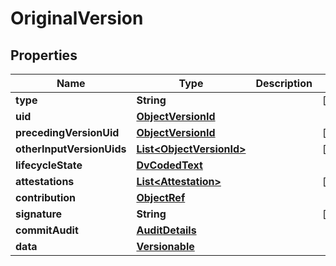 

# OriginalVersion

## Properties

Name | Type | Description | Notes
------------ | ------------- | ------------- | -------------
**type** | **String** |  |  [optional]
**uid** | [**ObjectVersionId**](ObjectVersionId.md) |  | 
**precedingVersionUid** | [**ObjectVersionId**](ObjectVersionId.md) |  |  [optional]
**otherInputVersionUids** | [**List&lt;ObjectVersionId&gt;**](ObjectVersionId.md) |  |  [optional]
**lifecycleState** | [**DvCodedText**](DvCodedText.md) |  | 
**attestations** | [**List&lt;Attestation&gt;**](Attestation.md) |  |  [optional]
**contribution** | [**ObjectRef**](ObjectRef.md) |  | 
**signature** | **String** |  |  [optional]
**commitAudit** | [**AuditDetails**](AuditDetails.md) |  | 
**data** | [**Versionable**](Versionable.md) |  | 





